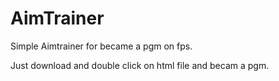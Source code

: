 # AimTrainer
 
 Simple Aimtrainer for became a pgm on fps.

Just download and double click on html file and becam a pgm.
